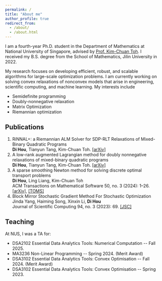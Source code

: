 ```yaml
---
permalink: /
title: "About me"
author_profile: true
redirect_from: 
  - /about/
  - /about.html
---
```


I am a fourth-year Ph.D. student in the Department of Mathematics at National University of Singapore, advised by [Prof. Kim-Chuan Toh](https://blog.nus.edu.sg/mattohkc/). I received my B.S. degree from the School of Mathematics, Jilin University in 2022. 

My research focuses on developing efficient, robust, and scalable algorithms for large-scale optimization problems. I am currently working on solving convex relaxations of nonconvex models that arise in engineering, scientific computing, and machine learning. My interests include
- Semidefinite programming
- Doubly-nonnegative relaxation
- Matrix Optimization
- Riemannian optimization

Publications
------
1. RiNNAL+: a Riemannian ALM Solver for SDP-RLT Relaxations of Mixed-Binary Quadratic Programs
<br>**Di Hou**, Tianyun Tang, Kim-Chuan Toh.
[[arXiv]](https://arxiv.org/abs/2507.13776) 
1. A low-rank augmented Lagrangian method for doubly nonnegative relaxations of mixed-binary quadratic programs
<br>**Di Hou**, Tianyun Tang, Kim-Chuan Toh.
[[arXiv]](https://arxiv.org/abs/2502.13849) 
1. A sparse smoothing Newton method for solving discrete optimal transport problems
<br>**Di Hou**, Ling Liang, Kim-Chuan Toh
<br>ACM Transactions on Mathematical Software 50, no. 3 (2024): 1–26. 
[[arXiv]](https://arxiv.org/abs/2311.06448), [[TOMS]](https://dl.acm.org/doi/full/10.1145/3688800)
1. Block Mirror Stochastic Gradient Method For Stochastic Optimization
<br>Jinda Yang, Haiming Song, Xinxin Li, **Di Hou**
<br>Journal of Scientific Computing 94, no. 3 (2023): 69. 
[[JSC]](https://link.springer.com/article/10.1007/s10915-023-02110-y)

Teaching
------
At NUS, I was a TA for:
- DSA2102 Essential Data Analytics Tools: Numerical Computation  -- Fall 2025.
- MA3236 Non-Linear Programming -- Spring 2024. (Merit Award)
- DSA3102 Essential Data Analytics Tools: Convex Optimisation -- Fall 2024. (Merit Award)
- DSA3102 Essential Data Analytics Tools: Convex Optimisation -- Spring 2023.
